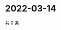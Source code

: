 # 2022-03-14

共 0 条

<!-- BEGIN WEIBO -->
<!-- 最后更新时间 Mon Mar 14 2022 04:14:51 GMT+0800 (China Standard Time) -->

<!-- END WEIBO -->
